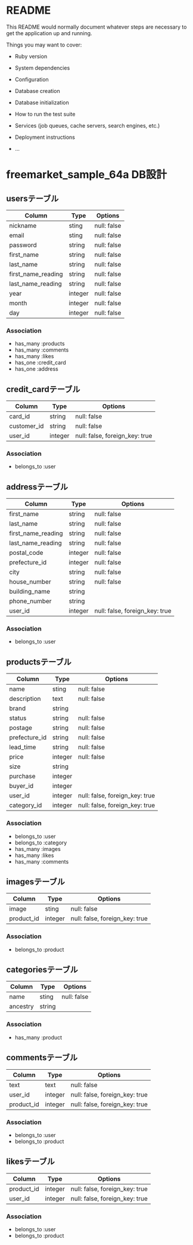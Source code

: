 # README

This README would normally document whatever steps are necessary to get the
application up and running.

Things you may want to cover:

* Ruby version

* System dependencies

* Configuration

* Database creation

* Database initialization

* How to run the test suite

* Services (job queues, cache servers, search engines, etc.)

* Deployment instructions

* ...

# freemarket_sample_64a DB設計
## usersテーブル
|Column             |Type    |Options    |
|-------------------|--------|-----------|
|nickname           |sting   |null: false|
|email              |sting   |null: false|
|password           |string  |null: false|
|first_name         |string  |null: false|
|last_name          |string  |null: false|
|first_name_reading |string  |null: false|
|last_name_reading  |string  |null: false|
|year               |integer |null: false|
|month              |integer |null: false|
|day                |integer |null: false|
### Association
- has_many :products
- has_many :comments
- has_many :likes
- has_one  :credit_card
- has_one  :address


## credit_cardテーブル
|Column         |Type    |Options                       |
|---------------|--------|------------------------------|
|card_id        |string  |null: false                   |
|customer_id    |string  |null: false                   |
|user_id        |integer |null: false, foreign_key: true|
### Association
- belongs_to :user


## addressテーブル
|Column                 |Type    |Options                       |
|-----------------------|--------|------------------------------|
|first_name             |string  |null: false                   |
|last_name              |string  |null: false                   |
|first_name_reading     |string  |null: false                   |
|last_name_reading      |string  |null: false                   |
|postal_code            |integer |null: false                   |
|prefecture_id          |integer |null: false                   |
|city                   |string  |null: false                   |
|house_number           |string  |null: false                   |
|building_name          |string  |                              |
|phone_number           |string  |                              |
|user_id                |integer |null: false, foreign_key: true|
### Association
- belongs_to :user


## productsテーブル
|Column         |Type    |Options                       |
|---------------|--------|------------------------------|
|name           |sting   |null: false                   |
|description    |text    |null: false                   |
|brand          |string  |                              |
|status         |string  |null: false                   |
|postage        |string  |null: false                   |
|prefecture_id  |string  |null: false                   |
|lead_time      |string  |null: false                   |
|price          |integer |null: false                   | 
|size           |string  |                              |
|purchase       |integer |                              |
|buyer_id       |integer |                              |
|user_id        |integer |null: false, foreign_key: true|
|category_id    |integer |null: false, foreign_key: true|
### Association 
- belongs_to :user  
- belongs_to :category
- has_many   :images
- has_many   :likes
- has_many   :comments


## imagesテーブル
|Column       |Type           |Options                       |
|-------------|---------------|------------------------------|
|image        |sting          |null: false                   |
|product_id   |integer        |null: false, foreign_key: true|
### Association
- belongs_to :product   


## categoriesテーブル
|Column       |Type           |Options                       |
|-------------|---------------|------------------------------|
|name         |sting          |null: false                   |
|ancestry     |string         |                              |
### Association
- has_many :product   


## commentsテーブル
|Column       |Type    |Options                       |
|-------------|--------|------------------------------|
|text         |text    |null: false                   |
|user_id      |integer |null: false, foreign_key: true|
|product_id   |integer |null: false, foreign_key: true|
### Association
- belongs_to :user
- belongs_to :product


## likesテーブル
|Column       |Type    |Options                       |
|-------------|--------|------------------------------|
|product_id   |integer |null: false, foreign_key: true|
|user_id      |integer |null: false, foreign_key: true|
### Association
- belongs_to :user
- belongs_to :product